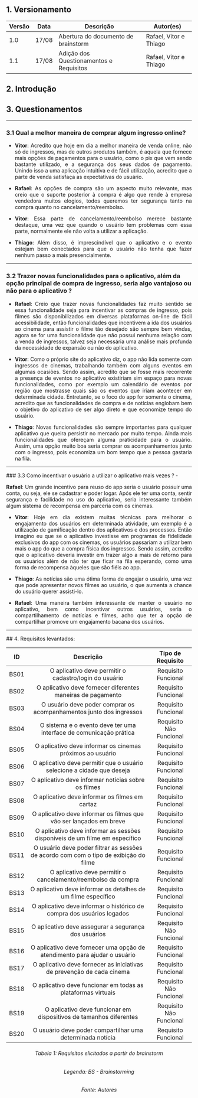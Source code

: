 ## 1. Versionamento

|Versão|Data|Descrição|Autor(es)|
|------|----|---------|---------|
|1.0|17/08|Abertura do documento de brainstorm|Rafael, Vitor e Thiago|
|1.1|17/08|Adição dos Questionamentos e Requisitos|Rafael, Vitor e Thiago|


## 2. Introdução

## 3. Questionamentos
<hr>

### 3.1 Qual a melhor maneira de comprar algum ingresso online?

- <p align="justify"> <b>Vitor</b>: Acredito que hoje em dia a melhor maneira de venda online, não só de ingressos, mas de outros produtos também, é aquela que fornece mais opções de pagamentos para o usuário, como o pix que vem sendo bastante utilizado, e a segurança dos seus dados de pagamento. Unindo isso a uma aplicação intuitiva e de fácil utilização, acredito que a parte de venda satisfaça as expectativas do usuário.
</p>

- <p align="justify"> <b>Rafael</b>: As opções de compra são um aspecto muito relevante, mas creio que o suporte posterior à compra é algo que rende à empresa vendedora muitos elogios, todos queremos ter segurança tanto na compra quanto no cancelamento/reembolso.
</p>

- <p align="justify"> <b>Vitor</b>: Essa parte de cancelamento/reembolso merece bastante destaque, uma vez que quando o usuário tem problemas com essa parte, normalmente ele não volta a utilizar a aplicação.
</p>

- <p align="justify"> <b>Thiago</b>: Além disso, é imprescindível que o aplicativo e o evento estejam bem conectados para que o usuário não tenha que fazer nenhum passo a mais presencialmente. 
</p>
<hr>

### 3.2 Trazer novas funcionalidades para o aplicativo, além da opção principal de compra de ingresso, seria algo vantajoso ou não para o aplicativo ?
- <p align="justify"> <b>Rafael</b>: Creio que trazer novas funcionalidades faz muito sentido se essa funcionalidade seja para incentivar as compras de ingresso, pois filmes são disponibilizados em diversas plataformas on-line de fácil acessibilidade, então funcionalidades que incentivem a ida dos usuários ao cinema para assistir o filme tão desejado são sempre bem vindas, agora se for uma funcionalidade que não possui nenhuma relação com a venda de ingressos, talvez seja necessária uma análise mais profunda da necessidade de expansão ou não do aplicativo. 
</p>

- <p align="justify"> <b>Vitor</b>: Como o próprio site do aplicativo diz, o app não lida somente com ingressos de cinemas, trabalhando também com alguns eventos em algumas ocasiões. Sendo assim, acredito que se fosse mais recorrente a presença de eventos no aplicativo existiriam sim espaço para novas funcionalidades, como por exemplo um calendário de eventos por região que mostrasse quais são os eventos que iriam acontecer em determinada cidade. Entretanto, se o foco do app for somente o cinema, acredito que as funcionalidades de compra e de notícias englobam bem o objetivo do aplicativo de ser algo direto e que economize tempo do usuário.
</p>

- <p align="justify"> <b>Thiago</b>: Novas funcionalidades são sempre importantes para qualquer aplicativo que queira persistir no mercado por muito tempo. Ainda mais funcionalidades que ofereçam alguma praticidade para o usuário. Assim, uma opção muito boa seria comprar os acompanhamentos junto com o ingresso, pois economiza um bom tempo que a pessoa gastaria na fila.
</p>
<hr>
### 3.3 Como incentivar o usuário a utilizar o aplicativo mais vezes ?
- <p align="justify"> <b>Rafael</b>: Um grande incentivo para reuso do app seria o usuário possuir uma conta, ou seja, ele se cadastrar e poder logar. Após ele ter uma conta, sentir segurança e facilidade no uso do aplicativo, seria interessante também algum sistema de recompensa em parceria com os cinemas.
</p>

- <p align="justify"> <b>Vitor</b>: Hoje em dia existem muitas técnicas para melhorar o engajamento dos usuários em determinada atividade, um exemplo é a utilização de gamificação dentro dos aplicativos e dos processos. Então imagino eu que se o aplicativo investisse em programas de fidelidade exclusivos do app com os cinemas, os usuários passariam a utilizar bem mais o app do que a compra física dos ingressos. Sendo assim, acredito que o aplicativo deveria investir em trazer algo a mais de retorno para os usuários além de não ter que ficar na fila esperando, como uma forma de recompensa àqueles que são fiéis ao app.
</p>

- <p align="justify"> <b>Thiago</b>: As notícias são uma ótima forma de engajar o usuário, uma vez que pode apresentar novos filmes ao usuário, o que aumenta a chance do usuário querer assisti-lo.
</p>

- <p align="justify"> <b>Rafael</b>:  Uma maneira também interessante de manter o usuário no aplicativo, bem como incentivar outros usuários, seria o compartilhamento de notícias e filmes, acho que ter a opção de compartilhar promove um engajamento bacana dos usuários.
</p>
<hr>
## 4. Requisitos levantados:

|ID|Descrição|Tipo de Requisito|
|:--:|:--:|:-----:|
|BS01| O aplicativo deve permitir o cadastro/login do usuário | Requisito Funcional|
|BS02| O aplicativo deve fornecer diferentes maneiras de pagamento | Requisito Funcional|
|BS03| O usuário deve poder comprar os acompanhamentos junto dos ingressos | Requisito Funcional |
|BS04| O sistema e o evento deve ter uma interface de comunicação prática| Requisito Não Funcional |
|BS05| O aplicativo deve informar os cinemas próximos ao usuário | Requisito Funcional |
|BS06| O aplicativo deve permitir que o usuário selecione a cidade que deseja | Requisito Funcional |
|BS07| O aplicativo deve informar notícias sobre os filmes | Requisito Funcional |
|BS08| O aplicativo deve informar os filmes em cartaz | Requisito Funcional |
|BS09| O aplicativo deve informar os filmes que vão ser lançados em breve | Requisito Funcional |
|BS10| O aplicativo deve informar as sessões disponíveis de um filme em específico | Requisito Funcional |
|BS11| O usuário deve poder filtrar as sessões de acordo com com o tipo de exibição do filme | Requisito Funcional
|BS12| O aplicativo deve permitir o cancelamento/reembolso da compra| Requisito Funcional |
|BS13| O aplicativo deve informar os detalhes de um filme específico| Requisito Funcional |
|BS14| O aplicativo deve informar o histórico de compra dos usuários logados| Requisito Funcional |
|BS15| O aplicativo deve assegurar a segurança dos usuários| Requisito Não Funcional |
|BS16| O aplicativo deve fornecer uma opção de atendimento para ajudar o usuário | Requisito Funcional |
|BS17| O aplicativo deve fornecer as iniciativas de prevenção de cada cinema | Requisito Funcional |
|BS18| O aplicativo deve funcionar em todas as plataformas virtuais | Requisito Não Funcional |
|BS19| O aplicativo deve funcionar em dispositivos de tamanhos diferentes | Requisito Não Funcional |
|BS20| O usuário deve poder compartilhar uma determinada notícia | Requisito Funcional |

<h6 align="center">Tabela 1: Requisitos elicitados a partir do brainstorm</h6>
<h6 align="center">Legenda: BS - Brainstorming</h6>
<h6 align="center">Fonte: Autores</h6>
